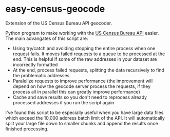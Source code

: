 # easy-census-geocode
Extension of the US Census Bureau API geocoder.

Python program to make working with the [US Census Bureau API](https://www.census.gov/programs-surveys/geography/technical-documentation/complete-technical-documentation/census-geocoder.html) easier. The main advangates of this script are:

- Using try/catch and avoiding stopping the entire process when one request fails. It moves failed requests to a queue to be processed at the end. This is helpful if some of the raw addresses in your dataset are incorrectly formatted
- At the end, process failed requests, splitting the data recursively to find the problematic addresses
- Paralelize requests to improve performance (the improvement will depend on how the geocode server process the requests, if they process all in parallel this can greatly improve performance)
- Cache and save results so you don't need to reprocess already processed addresses if you run the script again

I've found this script to be especially useful when you have large data files which exceed the 10,000 address batch limit of the API. It will automatically split your large file down to smaller chunks and append the results once finished processing.
